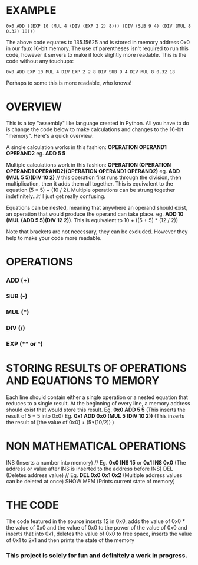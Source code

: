 # EXAMPLE
    0x0 ADD ((EXP 10 (MUL 4 (DIV (EXP 2 2) 8))) (DIV (SUB 9 4) (DIV (MUL 8 0.32) 18)))
    
The above code equates to 135.15625 and is stored in memory address 0x0 in our faux 16-bit memory. The use of parentheses isn't required to run this code, however it servers to make it look slightly more readable. This is the code without any touchups:

    0x0 ADD EXP 10 MUL 4 DIV EXP 2 2 8 DIV SUB 9 4 DIV MUL 8 0.32 18
    
Perhaps to some this is more readable, who knows!


# OVERVIEW

This is a toy "assembly" like language created in Python. All you have to do is change the code below to make calculations and changes to the 16-bit "memory". Here's a quick overview:

A single calculation works in this fashion: <b>OPERATION OPERAND1 OPERAND2</b> eg. <b>ADD 5 5</b>

Multiple calculations work in this fashion: <b>OPERATION (OPERATION OPERAND1 OPERAND2)(OPERATION OPERAND1 OPERAND2)</b> eg. <b>ADD (MUL 5 5)(DIV 10 2)</b> // this operation first runs through the division, then multiplication, then it adds them all together. This is equivalent to the equation (5 * 5) + (10 / 2). Multiple operations can be strung together indefinitely...it'll just get really confusing.

Equations can be nested, meaning that anywhere an operand should exist, an operation that would produce the operand can take place. eg. <b>ADD 10 (MUL (ADD 5 5)(DIV 12 2))</b>. This is equivalent to 10 + ((5 + 5) * (12 / 2))

Note that brackets are not necessary, they can be excluded. However they help to make your code more readable.

# OPERATIONS

### ADD (+)
### SUB (-)
### MUL (*)
### DIV (/)
### EXP (** or ^)

# STORING RESULTS OF OPERATIONS AND EQUATIONS TO MEMORY

Each line should contain either a single operation or a nested equation that reduces to a single result. At the beginning of every line, a memory address should exist that would store this result.
Eg. <b>0x0 ADD 5 5</b> (This inserts the result of 5 + 5 into 0x0)
Eg. <b>0x1 ADD 0x0 (MUL 5 (DIV 10 2))</b> (This inserts the result of [the value of 0x0] + (5*(10/2)) )

# NON MATHEMATICAL OPERATIONS

INS (Inserts a number into memory) // Eg. <b>0x0 INS 15</b> or <b>0x1 INS 0x0</b> (The address or value after INS is inserted to the address before INS)
DEL (Deletes address value) // Eg. <b>DEL 0x0 0x1 0x2</b> (Multiple address values can be deleted at once)
SHOW MEM (Prints current state of memory)

# THE CODE
The code featured in the source inserts 12 in 0x0, adds the value of 0x0 * the value of 0x0 and the value of 0x0 to the power of the value of 0x0 and inserts that into 0x1, deletes the value of 0x0 to free space, inserts the value of 0x1 to 2x1 and then prints the state of the memory

### This project is solely for fun and definitely a work in progress.

